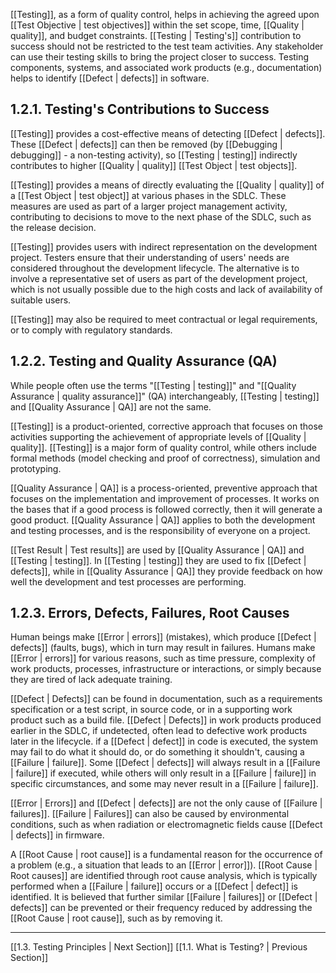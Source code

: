 [[Testing]], as a form of quality control, helps in achieving the agreed upon [[Test Objective | test objectives]] within the set scope, time, [[Quality | quality]], and budget constraints.  [[Testing | Testing's]] contribution to success should not be restricted to the test team activities.  Any stakeholder can use their testing skills to bring the project closer to success.  Testing components, systems, and associated work products (e.g., documentation) helps to identify [[Defect | defects]] in software.

## 1.2.1. Testing's Contributions to Success

[[Testing]] provides a cost-effective means of detecting [[Defect | defects]].  These [[Defect | defects]] can then be removed (by [[Debugging | debugging]] - a non-testing activity), so [[Testing | testing]] indirectly contributes to higher [[Quality | quality]] [[Test Object | test objects]].

[[Testing]] provides a means of directly evaluating the [[Quality | quality]] of a [[Test Object | test object]] at various phases in the SDLC.  These measures are used as part of a larger project management activity, contributing to decisions to move to the next phase of the SDLC, such as the release decision.

[[Testing]] provides users with indirect representation on the development project.  Testers ensure that their understanding of users' needs are considered throughout the development lifecycle.  The alternative is to involve a representative set of users as part of the development project, which is not usually possible due to the high costs and lack of availability of suitable users.

[[Testing]] may also be required to meet contractual or legal requirements, or to comply with regulatory standards.

## 1.2.2. Testing and Quality Assurance (QA)

While people often use the terms "[[Testing | testing]]" and "[[Quality Assurance | quality assurance]]" (QA) interchangeably, [[Testing | testing]] and [[Quality Assurance | QA]] are not the same.

[[Testing]] is a product-oriented, corrective approach that focuses on those activities supporting the achievement of appropriate levels of [[Quality | quality]].  [[Testing]] is a major form of quality control, while others include formal methods (model checking and proof of correctness), simulation and prototyping.

[[Quality Assurance | QA]] is a process-oriented, preventive approach that focuses on the implementation and improvement of processes.  It works on the bases that if a good process is followed correctly, then it will generate a good product.  [[Quality Assurance | QA]] applies to both the development and testing processes, and is the responsibility of everyone on a project.

[[Test Result | Test results]] are used by [[Quality Assurance | QA]] and [[Testing | testing]].  In [[Testing | testing]] they are used to fix [[Defect | defects]], while in [[Quality Assurance | QA]] they provide feedback on how well the development and test processes are performing.

## 1.2.3.  Errors, Defects, Failures, Root Causes 

Human beings make [[Error | errors]] (mistakes), which produce [[Defect | defects]] (faults, bugs), which in turn may result in failures.  Humans make [[Error | errors]] for various reasons, such as time pressure, complexity of work products, processes, infrastructure or interactions, or simply because they are tired of lack adequate training.

[[Defect | Defects]] can be found in documentation, such as a requirements specification or a test script, in source code, or in a supporting work product such as a build file.  [[Defect | Defects]] in work products produced earlier in the SDLC, if undetected, often lead to defective work products later in the lifecycle.  if a [[Defect | defect]] in code is executed, the system may fail to do what it should do, or do something it shouldn't, causing a [[Failure | failure]].  Some [[Defect | defects]] will always result in a [[Failure | failure]] if executed, while others will only result in a [[Failure | failure]] in specific circumstances, and some may never result in a [[Failure | failure]].

[[Error | Errors]] and [[Defect | defects]] are not the only cause of [[Failure | failures]].  [[Failure | Failures]] can also be caused by environmental conditions, such as when radiation or electromagnetic fields cause [[Defect | defects]] in firmware.

A [[Root Cause | root cause]] is a fundamental reason for the occurrence of a problem (e.g., a situation that leads to an [[Error | error]]).  [[Root Cause | Root causes]] are identified through root cause analysis, which is typically performed when a [[Failure | failure]] occurs or a [[Defect | defect]] is identified.  It is believed that further similar [[Failure | failures]] or [[Defect | defects]] can be prevented or their frequency reduced by addressing the [[Root Cause | root cause]], such as by removing it.

---
[[1.3.  Testing Principles | Next Section]]
[[1.1.  What is Testing? | Previous Section]]